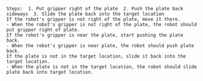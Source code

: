 
    Steps:  1. Put gripper right of the plate  2. Push the plate back sideways  3. Slide the plate back into the target location
    If the robot's gripper is not right of the plate, move it there.
    - When the robot's gripper is not right of the plate, the robot should put gripper right of plate.
    If the robot's gripper is near the plate, start pushing the plate back.
    - When the robot's gripper is near plate, the robot should push plate back.
    If the plate is not in the target location, slide it back into the target location.
    - When the plate is not in the target location, the robot should slide plate back into target location.